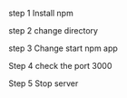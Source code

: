 step 1
Install npm

step 2
change directory

step 3
Change start npm app

Step 4
check the port 3000

Step 5
Stop server
